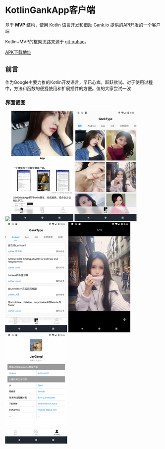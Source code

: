 # KotlinGankApp客户端

基于 **MVP** 结构，使用 Kotlin 语言开发和借助  [Gank.io](https://gank.io/)   提供的API开发的一个客户端

Kotlin+MVP的框架思路来源于  [git-xuhao](https://github.com/git-xuhao/KotlinMvp)。

[APK下载地址](https://github.com/JayGengi/KotlinGankApp/blob/master/app/release/kotlinmvp_v1.1.0_release.apk)

## 前言

作为Google主要力推的Kotlin开发语言，早已心痒，跃跃欲试。对于使用过程中，方法和函数的便捷使用和扩展插件的方便。值的大家尝试一波


### 界面截图


<img src="https://github.com/JayGengi/KotlinGankApp/blob/master/show/gankapp.gif" width=200>     <img src="https://github.com/JayGengi/KotlinGankApp/blob/master/show/home.png" width=200>            <img src="https://github.com/JayGengi/KotlinGankApp/blob/master/show/type.png" width=200><br/>
<img src="https://github.com/JayGengi/KotlinGankApp/blob/master/show/gank_type.png" width=200>     <img src="https://github.com/JayGengi/KotlinGankApp/blob/master/show/img.png" width=200>        <img src="https://github.com/JayGengi/KotlinGankApp/blob/master/show/mine.png" width=200>

